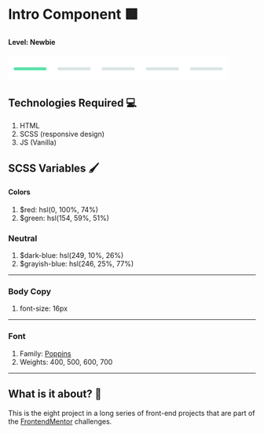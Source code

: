 # Intro Component 🟩

#### Level: Newbie  
![image info](./level.png)

## Technologies Required 💻

1. HTML
2. SCSS (responsive design)
3. JS (Vanilla)

## SCSS Variables 🖌

#### Colors

1. $red: hsl(0, 100%, 74%) 
2. $green: hsl(154, 59%, 51%)

### Neutral

1. $dark-blue: hsl(249, 10%, 26%) 
2. $grayish-blue: hsl(246, 25%, 77%)

---

### Body Copy

1. font-size: 16px

--- 

### Font

1. Family: [Poppins](https://fonts.google.com/specimen/Poppins)
2. Weights: 400, 500, 600, 700

---

## What is it about? 🤔

This is the eight project in a long series of front-end projects that are part of the [FrontendMentor](https://www.frontendmentor.io/challenges) challenges.
